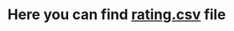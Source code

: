 # Here you can find [rating.csv](https://docs.google.com/spreadsheets/d/1sJa5r5CjsSXC7o5zZzggsKUum7XqlnweGe7y1SIpilw/edit?usp=sharing) file
